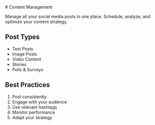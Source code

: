 <content># Content Management

Manage all your social media posts in one place. Schedule, analyze, and optimize your content strategy.

## Post Types
- Text Posts
- Image Posts
- Video Content
- Stories
- Polls & Surveys

## Best Practices
1. Post consistently
2. Engage with your audience
3. Use relevant hashtags
4. Monitor performance
5. Adapt your strategy</content>